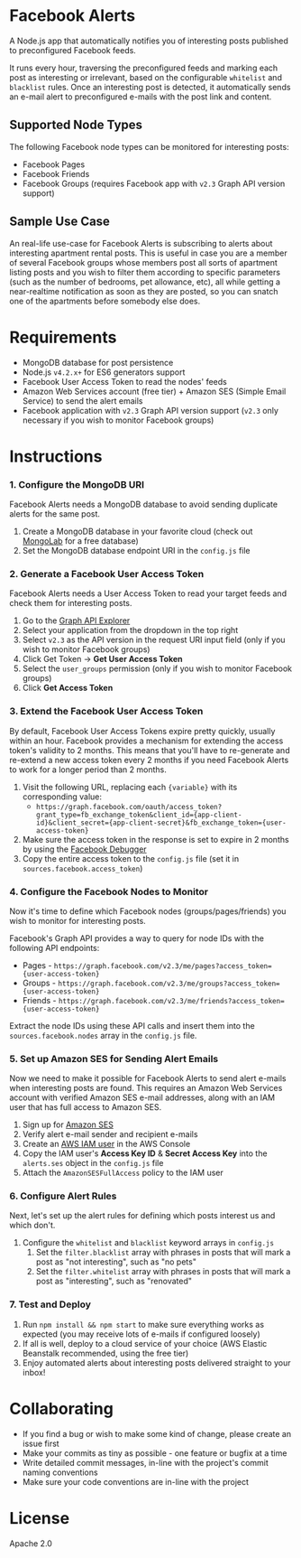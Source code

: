 # Facebook Alerts

A Node.js app that automatically notifies you of interesting posts published to preconfigured Facebook feeds. 

It runs every hour, traversing the preconfigured feeds and marking each post as interesting or irrelevant, based on the configurable `whitelist` and `blacklist` rules. Once an interesting post is detected, it automatically sends an e-mail alert to preconfigured e-mails with the post link and content.

## Supported Node Types

The following Facebook node types can be monitored for interesting posts:

* Facebook Pages
* Facebook Friends
* Facebook Groups (requires Facebook app with `v2.3` Graph API version support)

## Sample Use Case

An real-life use-case for Facebook Alerts is subscribing to alerts about interesting apartment rental posts. This is useful in case you are a member of several Facebook groups whose members post all sorts of apartment listing posts and you wish to filter them according to specific parameters (such as the number of bedrooms, pet allowance, etc), all while getting a near-realtime notification as soon as they are posted, so you can snatch one of the apartments before somebody else does.

# Requirements

* MongoDB database for post persistence
* Node.js `v4.2.x+` for ES6 generators support
* Facebook User Access Token to read the nodes' feeds
* Amazon Web Services account (free tier) + Amazon SES (Simple Email Service) to send the alert emails
* Facebook application with `v2.3` Graph API version support (`v2.3` only necessary if you wish to monitor Facebook groups)

# Instructions

### 1. Configure the MongoDB URI

Facebook Alerts needs a MongoDB database to avoid sending duplicate alerts for the same post.

1. Create a MongoDB database in your favorite cloud (check out [MongoLab](https://mongolab.com/) for a free database)
2. Set the MongoDB database endpoint URI in the `config.js` file

### 2. Generate a Facebook User Access Token

Facebook Alerts needs a User Access Token to read your target feeds and check them for interesting posts.

1. Go to the [Graph API Explorer](https://developers.facebook.com/tools/explorer/)
2. Select your application from the dropdown in the top right
2. Select `v2.3` as the API version in the request URI input field (only if you wish to monitor Facebook groups)
3. Click Get Token -> **Get User Access Token**
4. Select the `user_groups` permission (only if you wish to monitor Facebook groups)
5. Click **Get Access Token**

### 3. Extend the Facebook User Access Token

By default, Facebook User Access Tokens expire pretty quickly, usually within an hour. Facebook provides a mechanism for extending the access token's validity to 2 months. This means that you'll have to re-generate and re-extend a new access token every 2 months if you need Facebook Alerts to work for a longer period than 2 months.

1. Visit the following URL, replacing each `{variable}` with its corresponding value:
    * `https://graph.facebook.com/oauth/access_token?grant_type=fb_exchange_token&client_id={app-client-id}&client_secret={app-client-secret}&fb_exchange_token={user-access-token}`
2. Make sure the access token in the response is set to expire in 2 months by using the [Facebook Debugger](https://developers.facebook.com/tools/debug/)
3. Copy the entire access token to the `config.js` file (set it in `sources.facebook.access_token`)

### 4. Configure the Facebook Nodes to Monitor

Now it's time to define which Facebook nodes (groups/pages/friends) you wish to monitor for interesting posts.

Facebook's Graph API provides a way to query for node IDs with the following API endpoints:

* Pages - `https://graph.facebook.com/v2.3/me/pages?access_token={user-access-token}`
* Groups - `https://graph.facebook.com/v2.3/me/groups?access_token={user-access-token}`
* Friends - `https://graph.facebook.com/v2.3/me/friends?access_token={user-access-token}`

Extract the node IDs using these API calls and insert them into the `sources.facebook.nodes` array in the `config.js` file.


### 5. Set up Amazon SES for Sending Alert Emails

Now we need to make it possible for Facebook Alerts to send alert e-mails when interesting posts are found. This requires an Amazon Web Services account with verified Amazon SES e-mail addresses, along with an IAM user that has full access to Amazon SES.

1. Sign up for [Amazon SES](https://console.aws.amazon.com/ses/home?region=us-east-1)
2. Verify alert e-mail sender and recipient e-mails
3. Create an [AWS IAM user](https://console.aws.amazon.com/iam/home?region=us-east-1#security_credential) in the AWS Console
4. Copy the IAM user's **Access Key ID** & **Secret Access Key** into the `alerts.ses` object in the `config.js` file
5. Attach the `AmazonSESFullAccess` policy to the IAM user

### 6. Configure Alert Rules

Next, let's set up the alert rules for defining which posts interest us and which don't.

1. Configure the `whitelist` and `blacklist` keyword arrays in `config.js`
    1. Set the `filter.blacklist` array with phrases in posts that will mark a post as "not interesting", such as "no pets"
    2. Set the `filter.whitelist` array with phrases in posts that will mark a post as "interesting", such as "renovated"

### 7. Test and Deploy

1. Run `npm install && npm start` to make sure everything works as expected (you may receive lots of e-mails if configured loosely)
2. If all is well, deploy to a cloud service of your choice (AWS Elastic Beanstalk recommended, using the free tier)
3. Enjoy automated alerts about interesting posts delivered straight to your inbox!

# Collaborating

* If you find a bug or wish to make some kind of change, please create an issue first
* Make your commits as tiny as possible - one feature or bugfix at a time
* Write detailed commit messages, in-line with the project's commit naming conventions
* Make sure your code conventions are in-line with the project

# License

Apache 2.0
